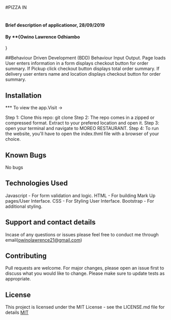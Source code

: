 #PIZZA IN

#
#### Brief description of applicationor, 28/09/2019

#### By **{Owino Lawrence Odhiambo
}

##Behaviour Driven Development (BDD)
Behaviour Input	Output.
Page loads	User enters information in a form	displays checkout button for order summary.
If Pickup click checkout button	displays total order summary.
If delivery	user enters name and location	displays checkout button for order summary.
## Installation
*** To view the app.Visit ->

Step 1: Clone this repo: git clone
Step 2: The repo comes in a zipped or compressed format. Extract to your prefered location and open it.
Step 3: open your terminal and navigate to MOREO RESTAURANT.
Step 4: To run the website, you'll have to open the index.thml file with a browser of your choice.

## Known Bugs
No bugs

## Technologies Used
Javascript - For form validation and logic.
HTML - For building Mark Up pages/User Interface.
CSS - For Styling User Interface.
Bootstrap - For additional styling.

## Support and contact details
Incase of any questions or issues please feel free to conduct me through email(owinolawrence21@gmail.com) 

## Contributing
Pull requests are welcome. For major changes, please open an issue first to discuss what you would like to change.
Please make sure to update tests as appropriate.

## License
This project is licensed under the MIT License - see the LICENSE.md file for details
[MIT](https://choosealicense.com/licenses/mit/)
